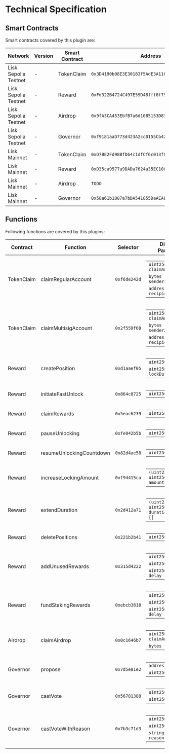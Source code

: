# Technical Specification

## Smart Contracts

Smart contracts covered by this plugin are:

| Network              | Version | Smart Contract | Address                                          |
| -------------------- | ------- | -------------- | ------------------------------------------------ |
| Lisk Sepolia Testnet | -       | TokenClaim     | `0x3D4190b08E3E30183f5AdE3A116f2534Ee3a4f94`     |
| Lisk Sepolia Testnet | -       | Reward         | `0xFd322B4724C497E59D48fff8f79c16b4D48837f5`     |
| Lisk Sepolia Testnet | -       | Airdrop        | `0x9fA3CA453EbfB7a6d1085153D83a2988eE822BD0`     |
| Lisk Sepolia Testnet | -       | Governor       | `0xf9181aaD773d423A2cc0155Cb4263E563D51B467`     |
| Lisk Mainnet         | -       | TokenClaim     | `0xD7BE2Fd98BfD64c1dfCf6c013fC593eF09219994`     |
| Lisk Mainnet         | -       | Reward         | `0xD35ca9577a9DADa7624a35EC10C2F55031f0Ab1f`     |
| Lisk Mainnet         | -       | Airdrop        | `TODO`                                           |
| Lisk Mainnet         | -       | Governor       | `0x58a61b1807a7bDA541855DaAEAEe89b1DDA48568TODO` |


## Functions

Following functions are covered by this plugins:

| Contract   | Function                 | Selector     | Displayed Parameters                                                                                                                                                                              |
| ---------- | ------------------------ | ------------ | ------------------------------------------------------------------------------------------------------------------------------------------------------------------------------------------------- |
| TokenClaim | claimRegularAccount      | `0xf6de242d` | <table> <tbody> <tr><td><code>uint256 claimAmount</code></td></tr> <tr><td><code>bytes senderPublicKey</code></td></tr> <tr><td><code>address recipientAddress</code></td></tr> </tbody> </table> |
| TokenClaim | claimMultisigAccount     | `0x2f559f68` | <table> <tbody> <tr><td><code>uint256 claimAmount</code></td></tr> <tr><td><code>bytes senderAddress</code></td></tr> <tr><td><code>address recipientAddress</code></td></tr> </tbody> </table>   |
| Reward     | createPosition           | `0xd1aaef05` | <table> <tbody> <tr><td><code>uint256 lockAmount</code></td></tr> <tr><td><code>uint256 lockDuration</code></td></tr> </tbody> </table>                                                           |
| Reward     | initiateFastUnlock       | `0x864c8725` | <table> <tbody> <tr><td><code>uint256[] lockIDs</code></td></tr> </tbody> </table>                                                                                                                |
| Reward     | claimRewards             | `0x5eac6239` | <table> <tbody> <tr><td><code>uint256[] lockIDs</code></td></tr> </tbody> </table>                                                                                                                |
| Reward     | pauseUnlocking           | `0xfe042b5b` | <table> <tbody> <tr><td><code>uint256[] lockIDs</code></td></tr> </tbody> </table>                                                                                                                |
| Reward     | resumeUnlockingCountdown | `0x82d4ae58` | <table> <tbody> <tr><td><code>uint256[] lockIDs</code></td></tr> </tbody> </table>                                                                                                                |
| Reward     | increaseLockingAmount    | `0xf94415ca` | <table> <tbody> <tr><td><code>(uint256 lockID, uint256 amountIncrease)[]</code></td></tr> </tbody> </table>                                                                                       |
| Reward     | extendDuration           | `0x2d412a71` | <table> <tbody> <tr><td><code>(uint256 lockID, uint256 durationExtension)[]</code></td></tr> </tbody> </table>                                                                                    |
| Reward     | deletePositions          | `0x221b2b41` | <table> <tbody> <tr><td><code>uint256[] lockIDs</code></td></tr> </tbody> </table>                                                                                                                |
| Reward     | addUnusedRewards         | `0x315d4222` | <table> <tbody> <tr><td><code>uint256 amount</code></td></tr> <tr><td><code>uint256 duration</code></td></tr> <tr><td><code>uint256 delay</code></td></tr> </tbody> </table>                      |
| Reward     | fundStakingRewards       | `0xebcb3818` | <table> <tbody> <tr><td><code>uint256 amount</code></td></tr> <tr><td><code>uint256 duration</code></td></tr> <tr><td><code>uint256 delay</code></td></tr> </tbody> </table>                      |
| Airdrop    | claimAirdrop             | `0x0c1646b7` | <table> <tbody> <tr><td><code>uint256 claimAmount</code></td></tr> <tr><td><code>bytes liskAddress</code></td></tr> </tbody> </table>                                                             |
| Governor   | propose                  | `0x7d5e81e2` | <table> <tbody> <tr><td><code>address[] targets</code></td></tr> <tr><td><code>uint256[] values</code></td></tr> </tbody> </table>                                                                |
| Governor   | castVote                 | `0x56781388` | <table> <tbody> <tr><td><code>uint256 proposalId</code></td></tr> <tr><td><code>uint256 support</code></td></tr> </tbody> </table>                                                                |
| Governor   | castVoteWithReason       | `0x7b3c71d3` | <table> <tbody> <tr><td><code>uint256 proposalId</code></td></tr> <tr><td><code>uint256 support</code></td></tr> <tr><td><code>string reason</code></td></tr> </tbody> </table>                   |